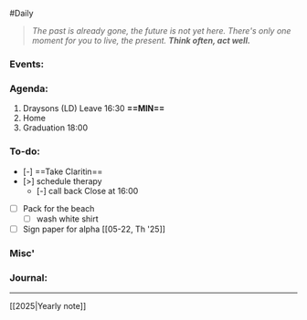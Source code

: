#Daily
>*The past is already gone, the future is not yet here. There's only one moment for you to live, the present.*
>***Think often, act well.***
### Events:

### Agenda:
1. Draysons (LD)
	Leave 16:30 **==MIN==**
2. Home
3. Graduation
	18:00
### To-do:
- [-] ==Take Claritin==
- [>] schedule therapy 
	- [-] call back
	Close at 16:00
- [ ] Pack for the beach
	- [ ] wash white shirt
- [ ] Sign paper for alpha [[05-22, Th '25]]
### Misc'

### Journal:


---
[[2025|Yearly note]]